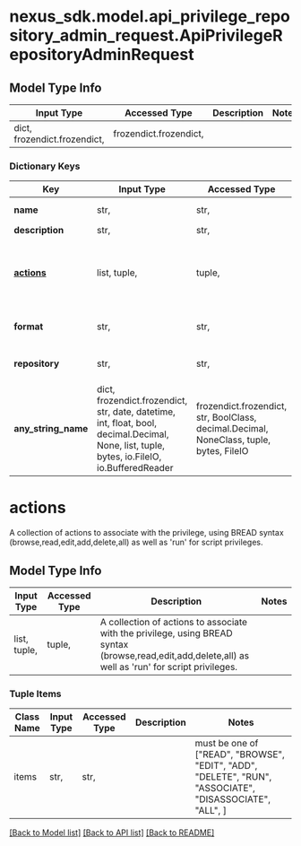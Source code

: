 # nexus_sdk.model.api_privilege_repository_admin_request.ApiPrivilegeRepositoryAdminRequest

## Model Type Info
Input Type | Accessed Type | Description | Notes
------------ | ------------- | ------------- | -------------
dict, frozendict.frozendict,  | frozendict.frozendict,  |  | 

### Dictionary Keys
Key | Input Type | Accessed Type | Description | Notes
------------ | ------------- | ------------- | ------------- | -------------
**name** | str,  | str,  | The name of the privilege.  This value cannot be changed. | [optional] 
**description** | str,  | str,  |  | [optional] 
**[actions](#actions)** | list, tuple,  | tuple,  | A collection of actions to associate with the privilege, using BREAD syntax (browse,read,edit,add,delete,all) as well as &#x27;run&#x27; for script privileges. | [optional] 
**format** | str,  | str,  | The repository format (i.e &#x27;nuget&#x27;, &#x27;npm&#x27;) this privilege will grant access to (or * for all). | [optional] 
**repository** | str,  | str,  | The name of the repository this privilege will grant access to (or * for all). | [optional] 
**any_string_name** | dict, frozendict.frozendict, str, date, datetime, int, float, bool, decimal.Decimal, None, list, tuple, bytes, io.FileIO, io.BufferedReader | frozendict.frozendict, str, BoolClass, decimal.Decimal, NoneClass, tuple, bytes, FileIO | any string name can be used but the value must be the correct type | [optional]

# actions

A collection of actions to associate with the privilege, using BREAD syntax (browse,read,edit,add,delete,all) as well as 'run' for script privileges.

## Model Type Info
Input Type | Accessed Type | Description | Notes
------------ | ------------- | ------------- | -------------
list, tuple,  | tuple,  | A collection of actions to associate with the privilege, using BREAD syntax (browse,read,edit,add,delete,all) as well as &#x27;run&#x27; for script privileges. | 

### Tuple Items
Class Name | Input Type | Accessed Type | Description | Notes
------------- | ------------- | ------------- | ------------- | -------------
items | str,  | str,  |  | must be one of ["READ", "BROWSE", "EDIT", "ADD", "DELETE", "RUN", "ASSOCIATE", "DISASSOCIATE", "ALL", ] 

[[Back to Model list]](../../README.md#documentation-for-models) [[Back to API list]](../../README.md#documentation-for-api-endpoints) [[Back to README]](../../README.md)

